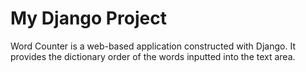 # My Django Project
Word Counter is a web-based application constructed with Django. It provides the dictionary order of the words inputted into the text area.
